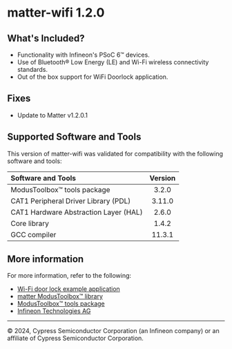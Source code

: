 # matter-wifi 1.2.0

## What's Included?

* Functionality with Infineon's PSoC 6™ devices.
* Use of Bluetooth&reg; Low Energy (LE) and Wi-Fi wireless connectivity standards.
* Out of the box support for WiFi Doorlock application.

## Fixes
* Update to Matter v1.2.0.1 

## Supported Software and Tools

This version of matter-wifi was validated for compatibility with the following software and tools:

| Software and Tools                                      | Version |
| :---                                                    | :----:  |
| ModusToolbox&trade; tools package                       | 3.2.0   |
| CAT1 Peripheral Driver Library (PDL)                    | 3.11.0  |
| CAT1 Hardware Abstraction Layer (HAL)                   | 2.6.0   |
| Core library                                            | 1.4.2   |
| GCC compiler                                            | 11.3.1  |

## More information

For more information, refer to the following:

* [Wi-Fi door lock example application](https://github.com/Infineon/mtb-example-psoc6-matter-door-lock)
* [matter ModusToolbox&trade; library](https://github.com/Infineon/matter)
* [ModusToolbox&trade; tools package](https://www.infineon.com/cms/en/design-support/tools/sdk/modustoolbox-software)
* [Infineon Technologies AG](https://www.infineon.com)

---
© 2024, Cypress Semiconductor Corporation (an Infineon company) or an affiliate of Cypress Semiconductor Corporation.
